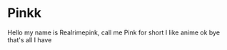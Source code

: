 # Pinkk
Hello my name is Realrimepink, call me Pink for short I like anime ok bye that's all I have
